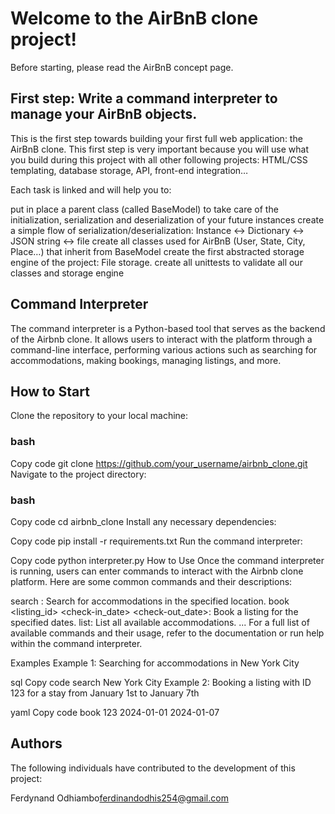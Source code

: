 # Welcome to the AirBnB clone project!
Before starting, please read the AirBnB concept page.

## First step: Write a command interpreter to manage your AirBnB objects.
This is the first step towards building your first full web application: the AirBnB clone. This first step is very important because you will use what you build during this project with all other following projects: HTML/CSS templating, database storage, API, front-end integration…

Each task is linked and will help you to:

put in place a parent class (called BaseModel) to take care of the initialization, serialization and deserialization of your future instances
create a simple flow of serialization/deserialization: Instance <-> Dictionary <-> JSON string <-> file
create all classes used for AirBnB (User, State, City, Place…) that inherit from BaseModel
create the first abstracted storage engine of the project: File storage.
create all unittests to validate all our classes and storage engine

## Command Interpreter
The command interpreter is a Python-based tool that serves as the backend of the Airbnb clone. It allows users to interact with the platform through a command-line interface, performing various actions such as searching for accommodations, making bookings, managing listings, and more.

## How to Start
Clone the repository to your local machine:

### bash
Copy code
git clone https://github.com/your_username/airbnb_clone.git
Navigate to the project directory:

### bash
Copy code
cd airbnb_clone
Install any necessary dependencies:

Copy code
pip install -r requirements.txt
Run the command interpreter:

Copy code
python interpreter.py
How to Use
Once the command interpreter is running, users can enter commands to interact with the Airbnb clone platform. Here are some common commands and their descriptions:

search <location>: Search for accommodations in the specified location.
book <listing_id> <check-in_date> <check-out_date>: Book a listing for the specified dates.
list: List all available accommodations.
...
For a full list of available commands and their usage, refer to the documentation or run help within the command interpreter.

Examples
Example 1: Searching for accommodations in New York City

sql
Copy code
search New York City
Example 2: Booking a listing with ID 123 for a stay from January 1st to January 7th

yaml
Copy code
book 123 2024-01-01 2024-01-07

## Authors
The following individuals have contributed to the development of this project:

Ferdynand Odhiambo<ferdinandodhis254@gmail.com>